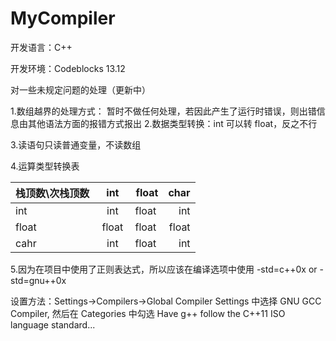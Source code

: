# MyCompiler
开发语言：C++

开发环境：Codeblocks 13.12


对一些未规定问题的处理（更新中）

1.数组越界的处理方式： 暂时不做任何处理，若因此产生了运行时错误，则出错信息由其他语法方面的报错方式报出
2.数据类型转换：int 可以转 float，反之不行

3.读语句只读普通变量，不读数组

4.运算类型转换表

| 栈顶数\次栈顶数  | int  |  float | char |
| - | :-: | :-: | -: |
| int | int  |  float  | int |
| float | float  | float  | float |
| cahr | int | float  | int |
		
5.因为在项目中使用了正则表达式，所以应该在编译选项中使用 -std=c++0x or -std=gnu++0x

设置方法：Settings->Compilers->Global Compiler Settings 中选择 GNU GCC Compiler, 然后在 Categories 中勾选 Have g++ follow the C++11 ISO language standard...
